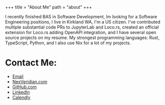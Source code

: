 +++
title = "About Me"
path = "about"
+++

I recently finished BAS in Software Development, Im looking for a Software Engineering positions, I live in Kirkland WA, I'm a US citizen. I've contributed multiple substantial code PRs to JupyterLab and Loco.rs, created an official extension for Loco.rs adding OpenAPI integration, and I have several open source projects on my resume. My strongest programming languages: Rust, TypeScript, Python, and I also use Nix for a lot of my projects.

# Contact Me:
- [Email](mailto:nexveridian@gmail.com)
- [NexVeridian.com](https://nexveridian.com)
- [GitHub.com](https://github.com/NexVeridian)
- [LinkedIn](https://www.linkedin.com/in/nexveridian)
- [Calendly](https://calendly.com/nexveridian/main)
